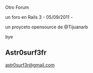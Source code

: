 Otro Forum

un foro en Rails 3 - 05/09/2011 - 

un proyceto opensource de @Tijuanarb

bye

Astr0surf3fr
-------------------------
astr0surf3r@gmail.com

